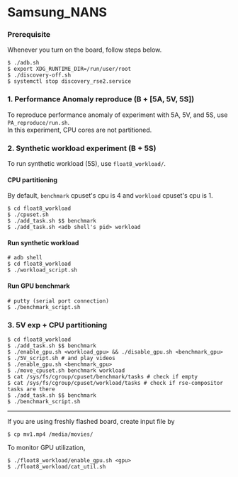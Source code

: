 # Samsung_NANS
### Prerequisite
Whenever you turn on the board, follow steps below.
```
$ ./adb.sh
$ export XDG_RUNTIME_DIR=/run/user/root 
$ ./discovery-off.sh
$ systemctl stop discovery_rse2.service
```
### 1. Performance Anomaly reproduce (B + [5A, 5V, 5S])
To reproduce performance anomaly of experiment with 5A, 5V, and 5S, use `PA_reproduce/run.sh`.  
In this experiment, CPU cores are not partitioned. 

### 2. Synthetic workload experiment (B + 5S)
To run synthetic workload (5S), use `float8_workload/`.  
#### CPU partitioning 
By default, `benchmark` cpuset's cpu is 4 and `workload` cpuset's cpu is 1.
```
$ cd float8_workload
$ ./cpuset.sh
$ ./add_task.sh $$ benchmark
$ ./add_task.sh <adb shell's pid> workload
```
#### Run synthetic workload
```
# adb shell
$ cd float8_workload
$ ./workload_script.sh
```
#### Run GPU benchmark
```
# putty (serial port connection)
$ ./benchmark_script.sh
```
### 3. 5V exp + CPU partitioning
```
$ cd float8_workload
$ ./add_task.sh $$ benchmark
$ ./enable_gpu.sh <workload_gpu> && ./disable_gpu.sh <benchmark_gpu> 
$ ./5V_script.sh # and play videos
$ ./enable_gpu.sh <benchmark_gpu>
$ ./move_cpuset.sh benchmark workload
$ cat /sys/fs/cgroup/cpuset/benchmark/tasks # check if empty
$ cat /sys/fs/cgroup/cpuset/workload/tasks # check if rse-compositor tasks are there
$ ./add_task.sh $$ benchmark
$ ./benchmark_script.sh
```
---
If you are using freshly flashed board, create input file by
```
$ cp mv1.mp4 /media/movies/
```
To monitor GPU utilization, 
```
$ ./float8_workload/enable_gpu.sh <gpu>
$ ./float8_workload/cat_util.sh
```
